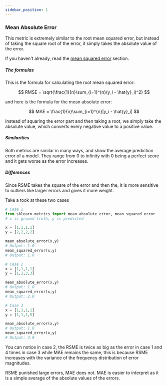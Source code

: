 ```yaml
---
sidebar_position: 1
---
```


### Mean Absolute Error

This metric is extremely similar to the root mean squared error, but instead of taking the square root of the error, it simply takes the absolute value of the error.

If you haven't already, read the [mean squared error](./15_MS) section.

##### The formulas

This is the formula for calculating the root mean squared error:

$$
RMSE = \sqrt{\frac{1}{n}\sum_{i=1}^{n}(y_i - \hat{y}_i)^2}
$$

and here is the formula for the mean absolute error:

$$
MAE = \frac{1}{n}\sum_{i=1}^{n}|y_i - \hat{y}_i|
$$

Instead of squaring the error part and then taking a root, we simply take the absolute value, which converts every negative value to a positive value.


##### Similarities
Both metrics are similar in many ways, and show the average prediction error of a model. They range from 0 to infinity with 0 being a perfect score and it gets worse as the error increases.

##### Differences

Since RSME takes the square of the error and then the, it is more sensitive to outliers like larger errors and gives it more weight.

Take a took at these two cases

```py
# Case 1
from sklearn.metrics import mean_absolute_error, mean_squared_error
# x is ground truth, y is predicted

x = [1,1,1,1]
y = [2,2,2,2]

mean_absolute_error(x,y)
# Output: 1.0
mean_squared_error(x,y)
# Output: 1.0

# Case 2
x = [1,1,1,1]
y = [1,1,3,3]

mean_absolute_error(x,y)
# Output: 1.0
mean_squared_error(x,y)
# Output: 2.0

# Case 3
x = [1,1,1,1]
y = [1,1,1,5]

mean_absolute_error(x,y)
# Output: 1.0
mean_squared_error(x,y)
# Output: 4.0
```

You can notice in case 2, the RSME is twice as big as the error in case 1 and 4 times in case 3 while MAE remains the same, this is because RSME increases with the variance of the frequency distribution of error magnitudes.

RSME punished large errors, MAE does not. MAE is easier to interpret as it is a simple average of the absolute values of the errors.

